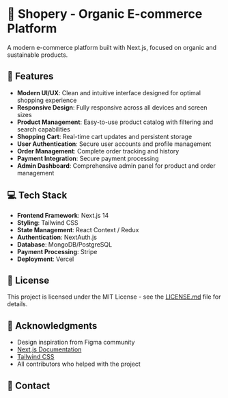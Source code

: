 # 🌿 Shopery - Organic E-commerce Platform

A modern e-commerce platform built with Next.js, focused on organic and sustainable products.

## 🚀 Features

- **Modern UI/UX**: Clean and intuitive interface designed for optimal shopping experience
- **Responsive Design**: Fully responsive across all devices and screen sizes
- **Product Management**: Easy-to-use product catalog with filtering and search capabilities
- **Shopping Cart**: Real-time cart updates and persistent storage
- **User Authentication**: Secure user accounts and profile management
- **Order Management**: Complete order tracking and history
- **Payment Integration**: Secure payment processing
- **Admin Dashboard**: Comprehensive admin panel for product and order management

## 💻 Tech Stack

- **Frontend Framework**: Next.js 14
- **Styling**: Tailwind CSS
- **State Management**: React Context / Redux
- **Authentication**: NextAuth.js
- **Database**: MongoDB/PostgreSQL
- **Payment Processing**: Stripe
- **Deployment**: Vercel
<!-- 
## 🛠️ Installation

1. Clone the repository:

```bash
git clone https://github.com/yourusername/shopery.git
```

2. Install dependencies:

```bash
cd shopery
npm install
```

3. Create a `.env.local` file in the root directory and add your environment variables:

```env
NEXT_PUBLIC_API_URL=your_api_url
DATABASE_URL=your_database_url
NEXTAUTH_SECRET=your_auth_secret
STRIPE_PUBLIC_KEY=your_stripe_public_key
STRIPE_SECRET_KEY=your_stripe_secret_key
```

4. Run the development server:

```bash
npm run dev
```

Visit `http://localhost:3000` to see the application.

## 📜 Scripts

- `npm run dev`: Starts development server
- `npm run build`: Creates production build
- `npm run start`: Starts production server
- `npm run lint`: Runs linter
- `npm run test`: Runs tests

## 📁 Project Structure

```
shopery/
├── app/
│   ├── components/
│   ├── lib/
│   ├── api/
│   └── [...routes]/
├── public/
├── styles/
├── types/
└── utils/
```

## 🔐 Environment Variables

Required environment variables:

- `NEXT_PUBLIC_API_URL`: Backend API URL
- `DATABASE_URL`: Database connection string
- `NEXTAUTH_SECRET`: NextAuth.js secret
- `STRIPE_PUBLIC_KEY`: Stripe public key
- `STRIPE_SECRET_KEY`: Stripe secret key

## 🤝 Contributing

1. Fork the repository
2. Create your feature branch (`git checkout -b feature/AmazingFeature`)
3. Commit your changes (`git commit -m 'Add some AmazingFeature'`)
4. Push to the branch (`git push origin feature/AmazingFeature`)
5. Open a Pull Request -->

## 📝 License

This project is licensed under the MIT License - see the [LICENSE.md](LICENSE.md) file for details.

<!-- ## 👥 Authors

- Your Name - _Initial work_ - [YourGithub](https://github.com/yourusername) -->

## 🙏 Acknowledgments

- Design inspiration from Figma community
- [Next.js Documentation](https://nextjs.org/docs)
- [Tailwind CSS](https://tailwindcss.com/)
- All contributors who helped with the project

## 📧 Contact

<!-- 
Your Name - [@yourtwitter](https://twitter.com/yourtwitter) - email@example.com

Project Link: [https://github.com/yourusername/shopery](https://github.com/yourusername/shopery) -->
